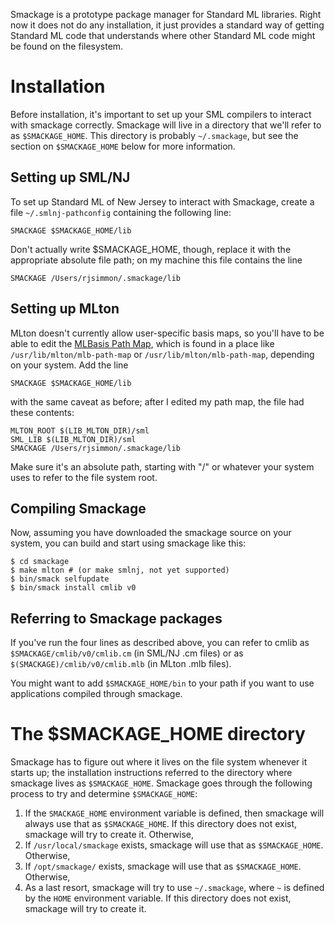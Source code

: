 Smackage is a prototype package manager for Standard ML libraries. Right now 
it does not do any installation, it just provides a standard way of getting
Standard ML code that understands where other Standard ML code might be found
on the filesystem.

Installation
============
Before installation, it's important to set up your SML compilers to interact
with smackage correctly. Smackage will live in a directory that we'll refer to
as `$SMACKAGE_HOME`. This directory is probably `~/.smackage`, but see the 
section on `$SMACKAGE_HOME` below for more information. 

Setting up SML/NJ
-----------------
To set up Standard ML of New Jersey to interact with Smackage, create a file
`~/.smlnj-pathconfig` containing the following line:

    SMACKAGE $SMACKAGE_HOME/lib

Don't actually write $SMACKAGE_HOME, though, replace it with the appropriate
absolute file path; on my machine this file contains the line

    SMACKAGE /Users/rjsimmon/.smackage/lib

Setting up MLton
----------------
MLton doesn't currently allow user-specific basis maps, so you'll have to be
able to edit the [MLBasis Path Map](http://mlton.org/MLBasisPathMap), which
is found in a place like `/usr/lib/mlton/mlb-path-map` or 
`/usr/lib/mlton/mlb-path-map`, depending on your system. Add the line

    SMACKAGE $SMACKAGE_HOME/lib

with the same caveat as before; after I edited my path map, the file 
had these contents:

    MLTON_ROOT $(LIB_MLTON_DIR)/sml
    SML_LIB $(LIB_MLTON_DIR)/sml
    SMACKAGE /Users/rjsimmon/.smackage/lib
    
Make sure it's an absolute path, starting with "/" or whatever your system
uses to refer to the file system root.

Compiling Smackage
------------------
Now, assuming you have downloaded the smackage source on your system, you can
build and start using smackage like this:
   
    $ cd smackage
    $ make mlton # (or make smlnj, not yet supported)
    $ bin/smack selfupdate
    $ bin/smack install cmlib v0

Referring to Smackage packages
------------------------------
If you've run the four lines as described above, you can refer to cmlib as 
`$SMACKAGE/cmlib/v0/cmlib.cm` (in SML/NJ .cm files) or as 
`$(SMACKAGE)/cmlib/v0/cmlib.mlb` (in MLton .mlb files).

You might want to add `$SMACKAGE_HOME/bin` to your path if you want to use 
applications compiled through smackage.

The $SMACKAGE_HOME directory
============================
Smackage has to figure out where it lives on the file system whenever it
starts up; the installation instructions referred to the directory where
smackage lives as `$SMACKAGE_HOME`. Smackage goes through the following process
to try and determine `$SMACKAGE_HOME`:

 1. If the `SMACKAGE_HOME` environment variable is defined, then smackage will
    always use that as `$SMACKAGE_HOME`. If this directory does not 
    exist, smackage will try to create it. Otherwise,
 2. If `/usr/local/smackage` exists, smackage will use that as
    `$SMACKAGE_HOME`. Otherwise,
 3. If `/opt/smackage/` exists, smackage will use that as
    `$SMACKAGE_HOME`. Otherwise,
 4. As a last resort, smackage will try to use `~/.smackage`, where `~` is 
    defined by the `HOME` environment variable. If this directory does not 
    exist, smackage will try to create it. 

